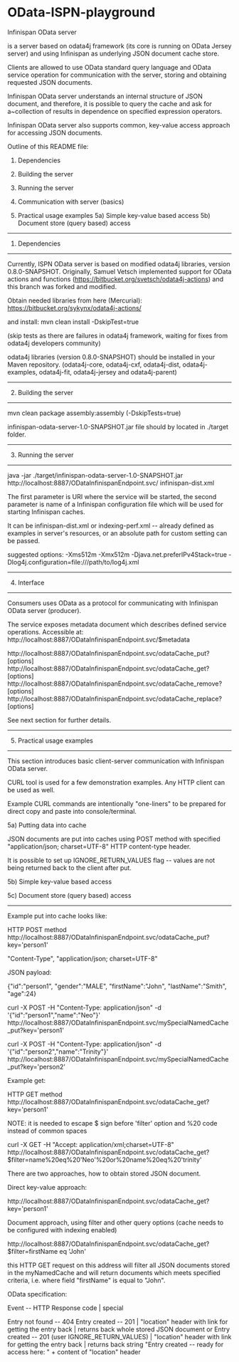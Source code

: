 OData-ISPN-playground
=====================

Infinispan OData server

is a server based on odata4j framework (its core is running on OData Jersey server) and using Infinispan
as underlying JSON document cache store.

Clients are allowed to use OData standard query language and OData service operation
for communication with the server, storing and obtaining requested JSON documents.

Infinispan OData server understands an internal structure of JSON document,
and therefore, it is possible to query the cache and ask for a~collection
of results in dependence on specified expression operators.

Infinispan OData server also supports common, key-value access approach
for accessing JSON documents.


Outline of this README file:

1) Dependencies
2) Building the server
3) Running the server

4) Communication with server (basics)

5) Practical usage examples
5a) Simple key-value based access
5b) Document store (query based) access


---------------
1) Dependencies
---------------

Currently, ISPN OData server is based on modified odata4j libraries, version 0.8.0-SNAPSHOT.
Originally, Samuel Vetsch implemented support for OData actions and functions
(https://bitbucket.org/svetsch/odata4j-actions) and this branch was forked and modified.

Obtain needed libraries from here (Mercurial):
https://bitbucket.org/sykynx/odata4j-actions/

and install:
mvn clean install -DskipTest=true

(skip tests as there are failures in odata4j framework, waiting for fixes from odata4j developers community)

odata4j libraries (version 0.8.0-SNAPSHOT) should be installed in your Maven repository.
(odata4j-core, odata4j-cxf,  odata4j-dist,  odata4j-examples,  odata4j-fit, odata4j-jersey and odata4j-parent)


----------------------
2) Building the server
----------------------

mvn clean package assembly:assembly (-DskipTests=true)

infinispan-odata-server-1.0-SNAPSHOT.jar file should by located in ./target folder.

---------------------
3) Running the server
---------------------

java -jar ./target/infinispan-odata-server-1.0-SNAPSHOT.jar http://localhost:8887/ODataInfinispanEndpoint.svc/ infinispan-dist.xml

The first parameter is URI where the service will be started,
the second parameter is name of a Infinispan configuration file which will be used for starting Infinispan caches.

It can be infinispan-dist.xml or indexing-perf.xml -- already defined as examples in server's resources,
 or an absolute path for custom setting can be passed.

suggested options:
-Xms512m -Xmx512m
-Djava.net.preferIPv4Stack=true
-Dlog4j.configuration=file:///path/to/log4j.xml


---------------------
4) Interface
---------------------

Consumers uses OData as a protocol for communicating with Infinispan OData server (producer).

The service exposes metadata document which describes defined service operations.
Accessible at: http://localhost:8887/ODataInfinispanEndpoint.svc/$metadata

http://localhost:8887/ODataInfinispanEndpoint.svc/odataCache_put?[options]
http://localhost:8887/ODataInfinispanEndpoint.svc/odataCache_get?[options]
http://localhost:8887/ODataInfinispanEndpoint.svc/odataCache_remove?[options]
http://localhost:8887/ODataInfinispanEndpoint.svc/odataCache_replace?[options]

See next section for further details.


---------------------
5) Practical usage examples
---------------------

This section introduces basic client-server communication with Infinispan OData server.

CURL tool is used for a few demonstration examples.
Any HTTP client can be used as well.

Example CURL commands are intentionally "one-liners" to be prepared for direct copy and paste into console/terminal.



5a) Putting data into cache

JSON documents are put into caches using POST method with specified "application/json; charset=UTF-8" HTTP content-type header.

It is possible to set up IGNORE_RETURN_VALUES flag -- values are not being returned back to the client after put.



5b) Simple key-value based access




5c) Document store (query based) access








-----------------


Example put into cache looks like:

HTTP POST method
http://localhost:8887/ODataInfinispanEndpoint.svc/odataCache_put?key='person1'


"Content-Type", "application/json; charset=UTF-8"

JSON payload:

{"id":"person1",
 "gender":"MALE",
 "firstName":"John",
 "lastName":"Smith",
 "age":24}

curl -X POST -H "Content-Type: application/json" -d '{"id":"person1","name":"Neo"}' http://localhost:8887/ODataInfinispanEndpoint.svc/mySpecialNamedCache_put?key=\'person1\'

curl -X POST -H "Content-Type: application/json" -d '{"id":"person2","name":"Trinity"}' http://localhost:8887/ODataInfinispanEndpoint.svc/mySpecialNamedCache_put?key=\'person2\'




Example get:

HTTP GET method
http://localhost:8887/ODataInfinispanEndpoint.svc/odataCache_get?key='person1'

NOTE: it is needed to escape $ sign before 'filter' option and %20 code instead of common spaces

curl -X GET -H "Accept: application/xml;charset=UTF-8" http://localhost:8887/ODataInfinispanEndpoint.svc/odataCache_get?\$filter=name%20eq%20\'Neo\'%20or%20name%20eq%20\'trinity\'


There are two approaches, how to obtain stored JSON document.

Direct key-value approach:

http://localhost:8887/ODataInfinispanEndpoint.svc/odataCache_get?key='person1'


Document approach, using filter and other query options (cache needs to be configured with indexing enabled)

http://localhost:8887/ODataInfinispanEndpoint.svc/odataCache_get?$filter=firstName eq 'John'



this HTTP GET request on this address will filter all JSON documents stored in the myNamedCache
and will return documents which meets specified criteria, i.e. where field "firstName" is equal to "John".




OData specification:

Event -- HTTP Response code | special

Entry not found -- 404
Entry created -- 201 | "location" header with link for getting the entry back | returns back whole stored JSON document
or
Entry created -- 201 (user IGNORE_RETURN_VALUES) | "location" header with link for getting the entry back |
returns back string "Entry created -- ready for access here: " + content of "location" header
